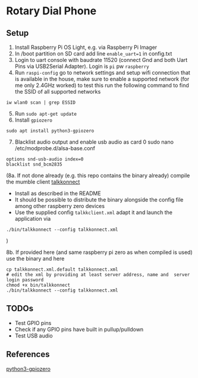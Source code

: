 # Rotary Dial Phone

## Setup
1. Install Raspberry Pi OS Light, e.g. via Raspberry Pi Imager
2. In /boot partition on SD card add line `enable_uart=1` in config.txt
3. Login to uart console with baudrate 11520 (connect Gnd and both Uart Pins via USB2Serial Adapter). Login is `pi` pw `raspberry`
4. Run `raspi-config` go to network settings and setup wifi connection that is available in the house, make sure to enable a supported network (for me only 2.4GHz worked) to test this run the following command to find the SSID of all supported networks
```
iw wlan0 scan | grep ESSID
```
5. Run `sudo apt-get update`
6. Install `gpiozero`
```
sudo apt install python3-gpiozero
```

7. Blacklist audio output and enable usb audio as card 0
sudo nano /etc/modprobe.d/alsa-base.conf
```
options snd-usb-audio index=0
blacklist snd_bcm2835
```

(8a. If not done already (e.g. this repo contains the binary already) compile the mumble client [talkkonnect](https://github.com/talkkonnect/talkkonnect)
 * Install as described in the README
 * It should be possible to distribute the binary alongside the config file among other raspberry zero devices
 * Use the supplied config `talkkclient.xml` adapt it and launch the application via
 ```
 ./bin/talkkonnect --config talkkonnect.xml
 ```
)

8b. If provided here (and same raspberry pi zero as when compiled is used) use the binary and here
```
cp talkkonnect.xml.default talkkonnect.xml
# edit the xml by providing at least server address, name and  server login password
chmod +x bin/talkkonnect
./bin/talkkonnect --config talkkonnect.xml
```
 

## TODOs
- Test GPIO pins
- Check if any GPIO pins have built in pullup/pulldown
- Test USB audio

## References
[python3-gpiozero](https://gpiozero.readthedocs.io/en/v1.3.1/api_other.html)

